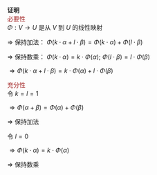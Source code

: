 **证明**  
<font color=brown>必要性</font>  
$\Phi:V\rightarrow U$ 是从 $V$ 到 $U$ 的线性映射  
  
$\Rightarrow$ 保持加法： $\Phi(k\cdot\alpha  
+l\cdot\beta)=\Phi(k\cdot\alpha)  
+\Phi(l\cdot\beta)$  
  
$\Rightarrow$ 保持数乘： $\Phi(k\cdot\alpha)  
=k\cdot\Phi(\alpha);\ \Phi(l\cdot\beta)  
=l\cdot\Phi(\beta)$  
  
$\Rightarrow\Phi(k\cdot\alpha+l\cdot\beta)  
=k\cdot\Phi(\alpha)+l\cdot\Phi(\beta)$  
  
<font color=brown>充分性</font>  
令 $k=l=1$  
  
$\Rightarrow  
\Phi(\alpha+\beta)=\Phi(\alpha)+\Phi(\beta)$  
  
$\Rightarrow$ 保持加法  
  
令 $l=0$  
  
$\Rightarrow\Phi(k\cdot\alpha)  
=k\cdot\Phi(\alpha)$  
  
$\Rightarrow$ 保持数乘  

